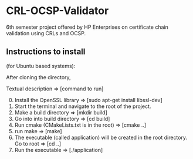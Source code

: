 # CRL-OCSP-Validator
6th semester project offered by HP Enterprises on certificate chain validation using CRLs and OCSP.

## Instructions to install
(for Ubuntu based systems):

After cloning the directory,

   Textual description => [command to run]
   
0. Install the OpenSSL library => [sudo apt-get install libssl-dev]
1. Start the terminal and navigate to the root of the project. 
2. Make a build directory => [mkdir build]
3. Go into into build directory => [cd build]
4. Run cmake (CMakeLists.txt is in the root) => [cmake ..]
5. run make => [make]
6. The executable (called application) will be created in the root directory. Go to root => [cd ..]
7. Run the executable => [./application]
